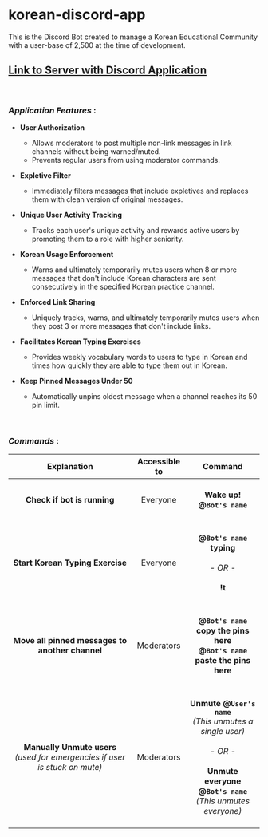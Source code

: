 # korean-discord-app
 This is the Discord Bot created to manage a Korean Educational Community with a user-base of 2,500 at the time of development.

## [Link to Server with Discord Application](https://discord.gg/my25Bkqjz2)
<br>

### ***Application Features*** :
- **User Authorization**
  - Allows moderators to post multiple non-link messages in link channels without being warned/muted.
  - Prevents regular users from using moderator commands.
  
- **Expletive Filter**
  - Immediately filters messages that include expletives and replaces them with clean version of original messages.

- **Unique User Activity Tracking**
  - Tracks each user's unique activity and rewards active users by promoting them to a role with higher seniority.

- **Korean Usage Enforcement**
  - Warns and ultimately temporarily mutes users when 8 or more messages that don't include Korean characters are sent consecutively in the specified Korean practice channel.

- **Enforced Link Sharing**
  - Uniquely tracks, warns, and ultimately temporarily mutes users when they post 3 or more messages that don't include links.

- **Facilitates Korean Typing Exercises**
  - Provides weekly vocabulary words to users to type in Korean and times how quickly they are able to type them out in Korean.

- **Keep Pinned Messages Under 50**
  - Automatically unpins oldest message when a channel reaches its 50 pin limit.  
<br>

### ***Commands*** :

| Explanation|  Accessible to  | Command |
| :---:         |     :---:      |          :---: |
| **Check if bot is running** |  Everyone  | <br>**Wake up! @`Bot's name`** <br><br> |
| **Start Korean Typing Exercise** |  Everyone  | <br>**@`Bot's name` typing<br><br>***- OR -***<br><br>!t**<br><br> |
| **Move all pinned messages to another channel**|  Moderators   | <br> **@`Bot's name` copy the pins here<br>@`Bot's name` paste the pins here** <br><br>  |
| **Manually Unmute users** *(used for emergencies if user is stuck on mute)* |  Moderators  | <br>**Unmute @`User's name`<br>***(This unmutes a single user)***<br><br>***- OR -***<br><br>Unmute everyone @`Bot's name`<br>** *(This unmutes everyone)*<br><br>|
